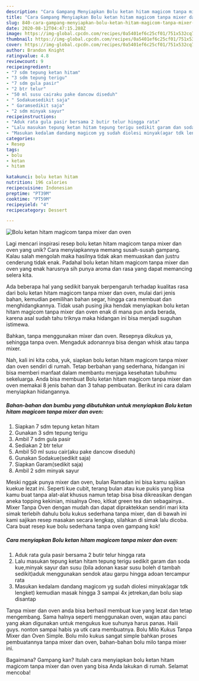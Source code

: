 ```yaml
---
description: "Cara Gampang Menyiapkan Bolu ketan hitam magicom tanpa mixer dan oven yang Enak Banget"
title: "Cara Gampang Menyiapkan Bolu ketan hitam magicom tanpa mixer dan oven yang Enak Banget"
slug: 840-cara-gampang-menyiapkan-bolu-ketan-hitam-magicom-tanpa-mixer-dan-oven-yang-enak-banget
date: 2020-08-12T04:47:15.288Z
image: https://img-global.cpcdn.com/recipes/0a5401ef6c25cf01/751x532cq70/bolu-ketan-hitam-magicom-tanpa-mixer-dan-oven-foto-resep-utama.jpg
thumbnail: https://img-global.cpcdn.com/recipes/0a5401ef6c25cf01/751x532cq70/bolu-ketan-hitam-magicom-tanpa-mixer-dan-oven-foto-resep-utama.jpg
cover: https://img-global.cpcdn.com/recipes/0a5401ef6c25cf01/751x532cq70/bolu-ketan-hitam-magicom-tanpa-mixer-dan-oven-foto-resep-utama.jpg
author: Brandon Knight
ratingvalue: 4.8
reviewcount: 9
recipeingredient:
- "7 sdm tepung ketan hitam"
- "3 sdm tepung terigu"
- "7 sdm gula pasir"
- "2 btr telur"
- "50 ml susu cairaku pake dancow diseduh"
- " Sodakuesedikit saja"
- " Garamsedikit saja"
- "2 sdm minyak sayur"
recipeinstructions:
- "Aduk rata gula pasir bersama 2 butir telur hingga rata"
- "Lalu masukan tepung ketan hitam tepung terigu sedikit garam dan soda kue,minyak sayur dan susu (bila adonan kasar susu boleh d tambah sedikit)aduk menggunakan sendok atau garpu hingga adoan tercampur rata"
- "Masukan kedalam dandang magicom yg sudah diolesi minyak(agar tdk lengket) kemudian masak hingga 3 sampai 4x jetrekan,dan bolu siap disantap"
categories:
- Resep
tags:
- bolu
- ketan
- hitam

katakunci: bolu ketan hitam 
nutrition: 196 calories
recipecuisine: Indonesian
preptime: "PT39M"
cooktime: "PT59M"
recipeyield: "4"
recipecategory: Dessert

---
```



![Bolu ketan hitam magicom tanpa mixer dan oven](https://img-global.cpcdn.com/recipes/0a5401ef6c25cf01/751x532cq70/bolu-ketan-hitam-magicom-tanpa-mixer-dan-oven-foto-resep-utama.jpg)

Lagi mencari inspirasi resep bolu ketan hitam magicom tanpa mixer dan oven yang unik? Cara menyiapkannya memang susah-susah gampang. Kalau salah mengolah maka hasilnya tidak akan memuaskan dan justru cenderung tidak enak. Padahal bolu ketan hitam magicom tanpa mixer dan oven yang enak harusnya sih punya aroma dan rasa yang dapat memancing selera kita.

Ada beberapa hal yang sedikit banyak berpengaruh terhadap kualitas rasa dari bolu ketan hitam magicom tanpa mixer dan oven, mulai dari jenis bahan, kemudian pemilihan bahan segar, hingga cara membuat dan menghidangkannya. Tidak usah pusing jika hendak menyiapkan bolu ketan hitam magicom tanpa mixer dan oven enak di mana pun anda berada, karena asal sudah tahu triknya maka hidangan ini bisa menjadi suguhan istimewa.

Bahkan, tanpa menggunakan mixer dan oven. Resepnya dikukus ya, sehingga tanpa oven. Mengaduk adonannya bisa dengan whisk atau tanpa mixer.


Nah, kali ini kita coba, yuk, siapkan bolu ketan hitam magicom tanpa mixer dan oven sendiri di rumah. Tetap berbahan yang sederhana, hidangan ini bisa memberi manfaat dalam membantu menjaga kesehatan tubuhmu sekeluarga. Anda bisa membuat Bolu ketan hitam magicom tanpa mixer dan oven memakai 8 jenis bahan dan 3 tahap pembuatan. Berikut ini cara dalam menyiapkan hidangannya.

<!--inarticleads1-->

##### Bahan-bahan dan bumbu yang dibutuhkan untuk menyiapkan Bolu ketan hitam magicom tanpa mixer dan oven:

1. Siapkan 7 sdm tepung ketan hitam
1. Gunakan 3 sdm tepung terigu
1. Ambil 7 sdm gula pasir
1. Sediakan 2 btr telur
1. Ambil 50 ml susu cair(aku pake dancow diseduh)
1. Gunakan  Sodakue(sedikit saja)
1. Siapkan  Garam(sedikit saja)
1. Ambil 2 sdm minyak sayur


Meski nggak punya mixer dan oven, bulan Ramadan ini bisa kamu sajikan kuekue lezat ini. Seperti kue cubit, terang bulan atau kue pukis yang bisa kamu buat tanpa alat-alat khusus namun tetap bisa bisa dikreasikan dengan aneka topping kekinian, misalnya Oreo, kitkat green tea dan sebagainya.. Mixer Tanpa Oven dengan mudah dan dapat dipraktekkan sendiri mari kita simak terlebih dahulu bolu kukus sederhana tanpa mixer, dan di bawah ini kami sajikan resep masakan secara lengkap, silahkan di simak lalu dicoba. Cara buat resep kue bolu sederhana tanpa oven gampang kok! 

<!--inarticleads2-->

##### Cara menyiapkan Bolu ketan hitam magicom tanpa mixer dan oven:

1. Aduk rata gula pasir bersama 2 butir telur hingga rata
1. Lalu masukan tepung ketan hitam tepung terigu sedikit garam dan soda kue,minyak sayur dan susu (bila adonan kasar susu boleh d tambah sedikit)aduk menggunakan sendok atau garpu hingga adoan tercampur rata
1. Masukan kedalam dandang magicom yg sudah diolesi minyak(agar tdk lengket) kemudian masak hingga 3 sampai 4x jetrekan,dan bolu siap disantap


Tanpa mixer dan oven anda bisa berhasil membuat kue yang lezat dan tetap mengembang. Sama halnya seperti menggunakan oven, wajan atau panci yang akan digunakan untuk mengukus kue suhunya harus panas. Haiii guys. nonton sampai habis ya utk cara membuatnya. Bolu Milo Kukus Tanpa Mixer dan Oven Simple. Bolu milo kukus sangat simple bahkan proses pembuatannya tanpa mixer dan oven, bahan-bahan bolu milo tanpa mixer ini. 

Bagaimana? Gampang kan? Itulah cara menyiapkan bolu ketan hitam magicom tanpa mixer dan oven yang bisa Anda lakukan di rumah. Selamat mencoba!
